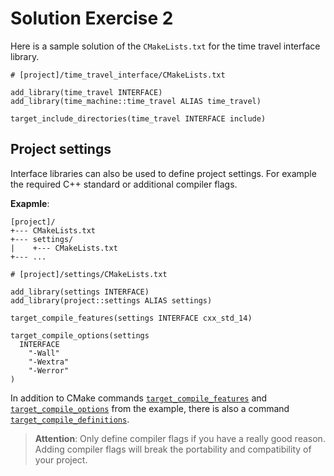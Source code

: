 # Solution Exercise 2

Here is a sample solution of the `CMakeLists.txt` for the time travel interface library.
```
# [project]/time_travel_interface/CMakeLists.txt

add_library(time_travel INTERFACE)
add_library(time_machine::time_travel ALIAS time_travel)

target_include_directories(time_travel INTERFACE include)
```

## Project settings

Interface libraries can also be used to define project settings.
For example the required C++ standard or additional compiler flags.

**Exapmle**:

```
[project]/
+--- CMakeLists.txt
+--- settings/
|    +--- CMakeLists.txt
+--- ...     
```

```
# [project]/settings/CMakeLists.txt

add_library(settings INTERFACE)
add_library(project::settings ALIAS settings)

target_compile_features(settings INTERFACE cxx_std_14)

target_compile_options(settings
  INTERFACE
    "-Wall"
    "-Wextra"
    "-Werror"
)
```

In addition to CMake commands [`target_compile_features`](https://cmake.org/cmake/help/v3.10/command/target_compile_features.html) and [`target_compile_options`](https://cmake.org/cmake/help/v3.10/command/target_compile_options.html)
from the example, there is also a command
[`target_compile_definitions`](https://cmake.org/cmake/help/v3.10/command/target_compile_definitions.html).

> **Attention**: Only define compiler flags if you have a really good reason.
Adding compiler flags will break the portability and compatibility of your project.
